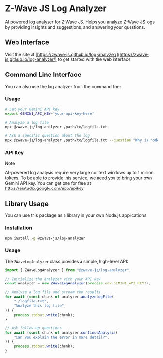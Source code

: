 # Z-Wave JS Log Analyzer

AI powered log analyzer for Z-Wave JS. Helps you analyze Z-Wave JS logs by providing insights and suggestions, and answering your questions.

## Web Interface

Visit the site at [https://zwave-js.github.io/log-analyzer/](https://zwave-js.github.io/log-analyzer/) to get started with the web interface.

## Command Line Interface

You can also use the log analyzer from the command line:

### Usage

```bash
# Set your Gemini API key
export GEMINI_API_KEY="your-api-key-here"

# Analyze a log file
npx @zwave-js/log-analyzer /path/to/logfile.txt

# Ask a specific question about the log
npx @zwave-js/log-analyzer /path/to/logfile.txt --question "Why is node 5 not responding?"
```

### API Key

> [!NOTE]
> AI-powered log analysis require very large context windows up to 1 million tokens. To be able to provide this service, we need you to bring your own Gemini API key. You can get one for free at https://aistudio.google.com/app/apikey

## Library Usage

You can use this package as a library in your own Node.js applications.

### Installation

```bash
npm install -g @zwave-js/log-analyzer
```

### Usage

The `ZWaveLogAnalyzer` class provides a simple, high-level API:

```typescript
import { ZWaveLogAnalyzer } from "@zwave-js/log-analyzer";

// Initialize the analyzer with your API key
const analyzer = new ZWaveLogAnalyzer(process.env.GEMINI_API_KEY!);

// Analyze a log file and stream the results
for await (const chunk of analyzer.analyzeLogFile(
	"./logfile.txt",
	"Analyze this log file",
)) {
	process.stdout.write(chunk);
}

// Ask follow-up questions
for await (const chunk of analyzer.continueAnalysis(
	"Can you explain the error in more detail?",
)) {
	process.stdout.write(chunk);
}
```
